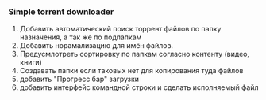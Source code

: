 ### Simple torrent downloader
1. Добавить автоматический поиск торрент файлов по папку назначения, а так же по подпапкам
2. Добавить норамализацию для имён файлов.
3. Предусмлотреть сортировку по папкам согласно контенту (видео, книги)
4. Создавать папки если таковых нет для копирования туда файлов
5. добавить "Прогресс бар" загрузки
6. добавить интерфейс командной строки и сделать исполняемый файл